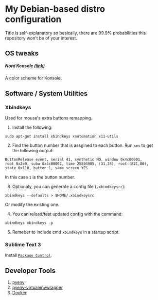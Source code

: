 # My Debian-based distro configuration

Title is self-explanatory so basically, there are 99.9% probabilities this repository won't be of your interest.

## OS tweaks

##### Nord Konsole ([link](https://github.com/arcticicestudio/nord-konsole))
A color scheme for Konsole.

## Software / System Utilities

### Xbindkeys

Used for mouse's extra buttons remapping.

1. Install the following:
```
sudo apt-get install xbindkeys xautomation x11-utils
```

2. Find the button number that is assgined to each button. Run `xev` to get the following output:
```
ButtonRelease event, serial 41, synthetic NO, window 0x4c00001,
root 0x2e9, subw 0x4c00002, time 25804905, (31,28), root:(821,80),
state 0x110, button 1, same_screen YES
```
In this case `1` is the button number.

3. Optionaly, you can generate a config file (`.xbindkeysrc`):
```
xbindkeys --defaults > $HOME/.xbindkeysrc
```
Or modify the existing one.

4. You can reload/test updated config with the command:
```
xbindkeys xbindkeys -p
```
5. Remeber to include cmd `xbindkeys` in a startup script.

### Sublime Text 3

Install [`Package Control`](https://packagecontrol.io/installation).


## Developer Tools

1. [pyenv](https://github.com/pyenv/pyenv)
2. [pyenv-virtualenvwrapper](https://github.com/pyenv/pyenv-virtualenvwrapper)
3. [Docker](https://docs.docker.com/install/linux/docker-ce/ubuntu/)
